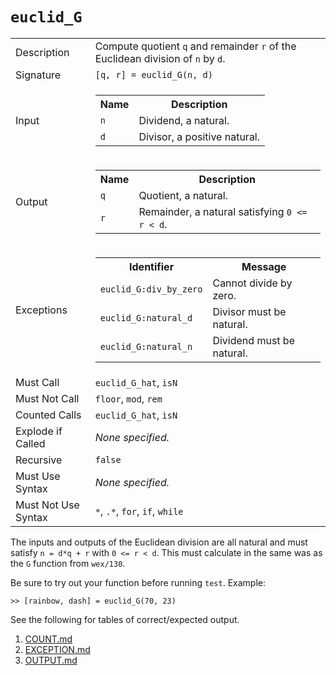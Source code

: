
# `euclid_G`

<table><tr><td>Description</td><td>Compute quotient <code>q</code> and remainder <code>r</code> of the Euclidean division of <code>n</code> by <code>d</code>.</td></tr><tr><td>Signature</td><td><code>[q,&nbsp;r]&nbsp;=&nbsp;euclid_G(n,&nbsp;d)</code></td></tr><tr><td>Input</td><td><table><tr><th>Name</th><th>Description</th></tr><tr><td><code>n</code></td><td>Dividend, a natural.</td></tr><tr><td><code>d</code></td><td>Divisor, a positive natural.</td></tr></table></td></tr><tr><td>Output</td><td><table><tr><th>Name</th><th>Description</th></tr><tr><td><code>q</code></td><td>Quotient, a natural.</td></tr><tr><td><code>r</code></td><td>Remainder, a natural satisfying <code>0 &lt;= r &lt; d</code>.</td></tr></table></td></tr><tr><td>Exceptions</td><td><table><tr><th>Identifier</th><th>Message</th></tr><tr><td><code>euclid_G:div_by_zero</code></td><td>Cannot divide by zero.</td></tr><tr><td><code>euclid_G:natural_d</code></td><td>Divisor must be natural.</td></tr><tr><td><code>euclid_G:natural_n</code></td><td>Dividend must be natural.</td></tr></table></td></tr><tr><td>Must Call</td><td><code>euclid_G_hat</code>, <code>isN</code></td></tr><tr><td>Must Not Call</td><td><code>floor</code>, <code>mod</code>, <code>rem</code></td></tr><tr><td>Counted Calls</td><td><code>euclid_G_hat</code>, <code>isN</code></td></tr><tr><td>Explode if Called</td><td><em>None specified.</em></td></tr><tr><td>Recursive</td><td><code>false</code></td></tr><tr><td>Must Use Syntax</td><td><em>None specified.</em></td></tr><tr><td>Must Not Use Syntax</td><td><code>*</code>, <code>.*</code>, <code>for</code>, <code>if</code>, <code>while</code></td></tr></table>

The inputs and outputs of the Euclidean division are all natural and must satisfy `n = d*q + r` with `0 <= r < d`.
This must calculate in the same was as the `G` function from `wex/130`.

Be sure to try out your function before running `test`. Example:

```
>> [rainbow, dash] = euclid_G(70, 23)
```

See the following for tables of correct/expected output.

1. [COUNT.md](COUNT.md)
1. [EXCEPTION.md](EXCEPTION.md)
1. [OUTPUT.md](OUTPUT.md)


